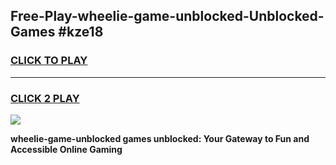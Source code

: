 
## Free-Play-wheelie-game-unblocked-Unblocked-Games #kze18
<h3>
<a href="https://news.freeplayer.one?title=wheelie-game-unblocked&ref=8M">CLICK TO PLAY</a></h3>
<hr>

<h3>
<a href="https://news.freeplayer.one?title=wheelie-game-unblocked&ref=8M">CLICK 2 PLAY</a>
  
</h3>

<a href="https://news.freeplayer.one?title=wheelie-game-unblocked&ref=8M"><img src="https://clearcache.store/games.png"></a>


**wheelie-game-unblocked games unblocked: Your Gateway to Fun and Accessible Online Gaming**
